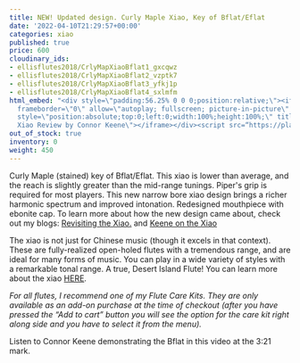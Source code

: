 ```yaml
---
title: NEW! Updated design. Curly Maple Xiao, Key of Bflat/Eflat
date: '2022-04-10T21:29:57+00:00'
categories: xiao
published: true
price: 600
cloudinary_ids:
- ellisflutes2018/CrlyMapXiaoBflat1_gxcqwz
- ellisflutes2018/CrlyMapXiaoBflat2_vzptk7
- ellisflutes2018/CrlyMapXiaoBflat3_yfkj1p
- ellisflutes2018/CrlyMapXiaoBflat4_sxlmfm
html_embed: "<div style=\"padding:56.25% 0 0 0;position:relative;\"><iframe src=\"https://player.vimeo.com/video/674841764?h=2e5faad0ea&amp;badge=0&amp;autopause=0&amp;player_id=0&amp;app_id=58479\"
  frameborder=\"0\" allow=\"autoplay; fullscreen; picture-in-picture\" allowfullscreen
  style=\"position:absolute;top:0;left:0;width:100%;height:100%;\" title=\"The Ultimate
  Xiao Review by Connor Keene\"></iframe></div><script src=“https://player.vimeo.com/api/player.js”></script>\r\n"
out_of_stock: true
inventory: 0
weight: 450
---
```


Curly Maple (stained) key of Bflat/Eflat.  This xiao is lower than average, and the reach is slightly greater than the mid-range tunings.  Piper's grip is required for most players. This new narrow bore xiao design brings a richer harmonic spectrum and improved intonation.  Redesigned mouthpiece with ebonite cap.  To learn more about how the new design came about, check out my blogs: [Revisiting the Xiao.](https://www.ellisflutes.com/blog/revisiting-the-xiao) and [Keene on the Xiao](https://www.ellisflutes.com/blog/keene-on-the-xiao)

The xiao is not just for Chinese music (though it excels in that context).  These are fully-realized open-holed flutes with a tremendous range, and are ideal for many forms of music.  You can play in a wide variety of styles with a remarkable tonal range.  A true, Desert Island Flute!  You can learn more about the xiao [HERE](https://www.ellisflutes.com/world-flutes/xiao).

*For all flutes, I recommend one of my Flute Care Kits. They are only available as an add-on purchase at the time of checkout (after you have pressed the “Add to cart” button you will see the option for the care kit right along side and you have to select it from the menu).*

Listen to Connor Keene demonstrating the Bflat in this video at the 3:21 mark.
